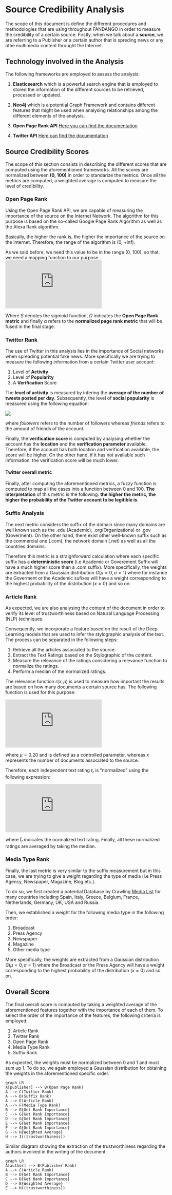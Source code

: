 # Source Credibility Analysis

The scope of this document is define the different procedures and methodologies that are using throughout FANDANGO in order to measure the credibility of a certain source. Firstly, when we talk about a **source**, we are referring to a Publisher or a certain author that is spreding news or any othe multimedia content throught the Internet.


## Technology involved in the Analysis

The following frameworks are employed to assess the analysis:

 1.  **Elasticsearch** which is a powerful search engine that is employed to stored the information of the different sources to be retrieved, processed or updated.
 2. **Neo4j** which is a potential Graph Framework and contains different features that might be used when analysing relationships among the different elements of the analysis.
 3. **Open Page Rank API**  [Here you can find the documentation](https://www.domcop.com/openpagerank/documentation)

 4. **Twitter API** [Here can find the documentation](https://developer.twitter.com/en/docs/api-reference-index)

## Source Credibility Scores
The scope of this section consists in describing the different scores that are computed using the aforementioned frameworks. All the scores are normalized between **(0, 100)** in order to standarize the metrics. Once all the metrics are computed, a weighted average is computed to measure the level of credibility.

### Open Page Rank 

Using the Open Page Rank API, we are capable of measuring the importance of the source on the Internet Network. The algorithm for this purpose is based on the so-called Google Page Rank Algorithm as well as the Alexa Rank algorithm. 

Basically, the higher the rank is, the higher the importance of the source on the Internet. Therefore, the range of the algorithm is (0, +inf). 

As we said before, we need this value to be in the range (0, 100), so that, we need a mapping function to our purpose. 
![equation](https://latex.codecogs.com/gif.latex?%5Calpha%20%3D%20100%5Chspace%7B0.05cm%7D%20%5Cmathit%7BS%7D%20%5Cleft%28%20log%282%29%20*%20log%28%5COmega%29%20%5Cright%29) 



Where *S* denotes the sigmoid function, $`\Omega`$ indicates the **Open Page Rank metric** and finally $`\alpha`$ refers to the **normalized page rank metric** that will be fused in the final stage.


### Twitter Rank
The use of Twitter in this analysis lies in the importance of Social networks when spreading potential fake news. More specifically we are trying to measure the following information from a certain Twitter user account:

 1. Level of **Activity** 
 2. Level of **Popularity**
 3. A **Verification** Score

The **level of activity** is measured by infering the **average of the number of tweets posted per day**. Subsequently, the level of **social popularity** is measured using the following equation:

<img src="https://render.githubusercontent.com/render/math?math=p=(log(followers) - log(friends))">

where *followers* refers to the number of followers whereas *friends* refers to the amount of friends of the account.

Finally, the **verification score** is computed by analysing whether the account has the **location** and the **verification parameter** available. Therefore, if the account has both location and verification available, the score will be higher. On the other hand, if it has not available such information, the verification score will be much lower.
 
 #### Twitter overall metric
 Finally, after computing the aforementioned metrics, a fuzzy function is computed to map all the cases into a function between 0 and 100.
**The interpretation** of this metric is the following: **the higher the metric, the higher the probability of the Twitter account to be legitible is**.
 
### Suffix Analysis
The next metric considers the suffix of the domain since many domains are well known such as the .edu (Academic), .org(Organizations) or .gov (Goverment). On the other hand, there exist other well-known suffix such as the commercial one (.com), the network domain (.net) as well as all the countries domains. 

Therefore this metric is a straighforward calculation where each specific suffix has a **deterministic score** (i.e Academic or Goverement Suffix will have a much higher score than a .com suffix). More specifically, the weights are extracted from a Gaussian distribution $`G(\mu =0, \sigma =1)`$ where for instance the Goverment or the Academic sufixes will have a weight corresponding to the highest probability of the distribution $`(x=0)`$ and so on.

### Article Rank
As expected, we are also analysing the content of the document in order to verify its level of trustworthiness based on Natural Language Processing (NLP) techniques. 

Consequently, we incorporate a feature based on the result of the Deep Learning models that are used to infer the stylographic analysis of the text. The process can be separated in the following steps:

 1. Retrieve all the articles associated to the source.
 2. Extract the Text Ratings based on the Stylographic of the content.
 3. Measure the relevance of the ratings considering a relevance function to normalize the ratings.
 4. Perform a median of the normalized ratings.

The relevance function $`r(x;\mu)`$ is used to measure how important the results are based on how many documents a certain source has. The following function is used for this purpose:

![equation](https://latex.codecogs.com/gif.latex?r%28x%3B%20%5Cmu%29%20%3D%201%20-%20%5Cleft%28%20%5Cfrac%7B1%7D%7B%281&plus;%5Cmu%20x%29%7D%5Cright%29) 

where $`\mu=0.20`$ and is defined as a controlled parameter, whereas $`x`$ represents the number of documents associated to the source. 

Therefore, each independent text rating $`t_r`$ is "normalized" using the following expression:

![equation](https://latex.codecogs.com/gif.latex?%5Cbar%7Bt%7D_r%20%3D%20100%28t_r%29%20r%28x%3B%20%5Cmu%3D0.20%29)

where $`\bar{t}_r`$ indicates the normalized text rating. Finally, all these normalized ratings are averaged by taking the median.


### Media Type Rank

Finally, the last metric is very similar to the suffix measurement but in this case, we are trying to give a weight regarding the type of media (i.e Press Agency, Newspaper, Magazine, Blog etc.).

To do so, we first created a potential Database by Crawling [Media List](http://www.abyznewslinks.com/allco.htm) for many countries including Spain, Italy, Greece, Belgium, France, Netherlands, Germany, UK, USA and Russia. 

Then, we established a weight for the following media type in the following order:

 1. Broadcast
 2. Press Agency
 3. Newspaper
 4. Magazine
 5. Other media type

More specifically, the weights are extracted from a Gaussian distribution $`G(\mu =0, \sigma =1)`$ where the Broadcast or the Press Agency will have a weight corresponding to the highest probability of the distribution $`(x=0)`$ and so on.


## Overall Score

The final overall score is computed by taking a weighted average of the aforementioned features together with the importance of each of them. To select the order of the importance of the features, the following criteria is employed:

 1. Article Rank
 2. Twitter Rank
 3. Open Page Rank
 4. Media Type Rank
 5. Suffix Rank

As expected, the weights must be normalized between 0 and 1 and must sum up 1. To do so, we again employed a Gaussian distribution for obtaining the weights in the aforementioned specific order.

```mermaid
graph LR
A[publisher] --> B(Open Page Rank)
A --> C(Twitter Rank)
A --> D(Suffix Rank)
A --> E(Article Rank)
A --> F(Media Type Rank)
B --> G{Get Rank Importance}
C --> G{Get Rank Importance}
D --> G{Get Rank Importance}
E --> G{Get Rank Importance}
F --> G{Get Rank Importance}
G --> H{Weighted Average}
H --> I((trustworthiness))
```
Similar diagram showing the extraction of the trustworthiness regarding the authors involved in the writing of the document:

```mermaid
graph LR
A[author] --> B(Publisher Rank)
A --> C(Article Rank)
B --> D{Get Rank Importance}
C --> D{Get Rank Importance}
D --> E{Weighted Average}
E --> H((trustworthiness))
```
